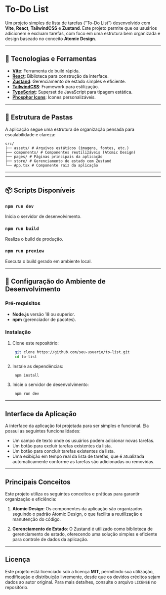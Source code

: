 # To-Do List

Um projeto simples de lista de tarefas ("To-Do List") desenvolvido com **Vite**, **React**, **TailwindCSS** e **Zustand**. Este projeto permite que os usuários adicionem e excluam tarefas, com foco em uma estrutura bem organizada e design baseado no conceito **Atomic Design**.

---

## 🚀 Tecnologias e Ferramentas

- **[Vite](https://vitejs.dev/)**: Ferramenta de build rápida.
- **[React](https://reactjs.org/)**: Biblioteca para construção da interface.
- **[Zustand](https://zustand-demo.pmnd.rs/)**: Gerenciamento de estado simples e eficiente.
- **[TailwindCSS](https://tailwindcss.com/)**: Framework para estilização.
- **[TypeScript](https://www.typescriptlang.org/)**: Superset de JavaScript para tipagem estática.
- **[Phosphor Icons](https://phosphoricons.com/)**: Ícones personalizáveis.

---

## 📂 Estrutura de Pastas

A aplicação segue uma estrutura de organização pensada para escalabilidade e clareza:
```shell
src/ 
├── assets/ # Arquivos estáticos (imagens, fontes, etc.) 
├── components/ # Componentes reutilizáveis (Atomic Design) 
├── pages/ # Páginas principais da aplicação 
├── store/ # Gerenciamento de estado com Zustand 
└── App.tsx # Componente raiz da aplicação
```
---

---

## 📦 Scripts Disponíveis

### `npm run dev`
Inicia o servidor de desenvolvimento.

### `npm run build`
Realiza o build de produção.

### `npm run preview`
Executa o build gerado em ambiente local.

---

## 🔧 Configuração do Ambiente de Desenvolvimento

### Pré-requisitos
- **Node.js** versão 18 ou superior.
- **npm** (gerenciador de pacotes).

### Instalação
1. Clone este repositório:
   ```bash
    git clone https://github.com/seu-usuario/to-list.git
    cd to-list
   ```
2. Instale as dependências:
   ```bash
    npm install
   ```
3. Inicie o servidor de desenvolvimento:
   ```bash
    npm run dev
   ```
---

## Interface da Aplicação

A interface da aplicação foi projetada para ser simples e funcional. Ela possui as seguintes funcionalidades:

- Um campo de texto onde os usuários podem adicionar novas tarefas.
- Um botão para excluir tarefas existentes da lista.
- Um botão para concluir tarefas existentes da lista.
- Uma exibição em tempo real da lista de tarefas, que é atualizada automaticamente conforme as tarefas são adicionadas ou removidas.

---

## Principais Conceitos

Este projeto utiliza os seguintes conceitos e práticas para garantir organização e eficiência:

1. **Atomic Design**: Os componentes da aplicação são organizados seguindo o padrão Atomic Design, o que facilita a reutilização e manutenção do código.

2. **Gerenciamento de Estado**: O Zustand é utilizado como biblioteca de gerenciamento de estado, oferecendo uma solução simples e eficiente para controle de dados da aplicação.
---

## Licença

Este projeto está licenciado sob a licença **MIT**, permitindo sua utilização, modificação e distribuição livremente, desde que os devidos créditos sejam dados ao autor original. Para mais detalhes, consulte o arquivo `LICENSE` no repositório.